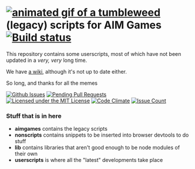 # [![animated gif of a tumbleweed](https://i.imgur.com/1WhhtdH.gif)](https://i.imgur.com/1WhhtdH.gif) (legacy) scripts for AIM Games [![Build status](https://ci.appveyor.com/api/projects/status/d3wcdbxowut925bk/branch/master?svg=true)](https://ci.appveyor.com/project/uwx/aimgames/branch/master)
This repository contains some userscripts, most of which have not been updated in a _very, very_ long time.

We have [a wiki](https://github.com/HulaSamsquanch/aimgames/wiki/), although it's not up to date either.

So long, and thanks for all the memes

[![Github Issues](http://githubbadges.herokuapp.com/HulaSamsquanch/aimgames/issues.svg)](https://github.com/HulaSamsquanch/aimgames/issues) [![Pending Pull Requests](http://githubbadges.herokuapp.com/HulaSamsquanch/aimgames/pulls.svg)](https://github.com/HulaSamsquanch/aimgames/pulls)
[![Licensed under the MIT License](https://img.shields.io/badge/license-MIT-blue.svg)](LICENSE.md)
[![Code Climate](https://img.shields.io/codeclimate/github/HulaSamsquanch/aimgames.svg)](https://codeclimate.com/github/HulaSamsquanch/aimgames)
[![Issue Count](https://codeclimate.com/github/HulaSamsquanch/aimgames/badges/issue_count.svg)](https://codeclimate.com/github/HulaSamsquanch/aimgames)

### Stuff that is in here

* **aimgames** contains the legacy scripts
* **nonscripts** contains snippets to be inserted into browser devtools to do stuff
* **lib** contains libraries that aren't good enough to be node modules of their own
* **userscripts** is where all the "latest" developments take place